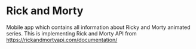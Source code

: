 # Rick and Morty
Mobile app which contains all information about Ricky and Morty animated series. 
This is implementing Rick and Morty API from https://rickandmortyapi.com/documentation/
